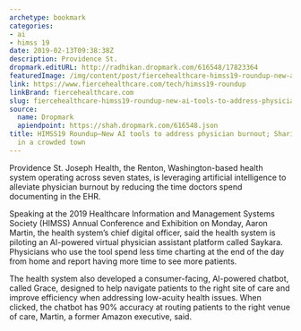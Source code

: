 ```yaml
---
archetype: bookmark
categories:
- ai
- himss 19
date: 2019-02-13T09:38:38Z
description: Providence St.
dropmark.editURL: http://radhikan.dropmark.com/616548/17823364
featuredImage: /img/content/post/fiercehealthcare-himss19-roundup-new-ai-tools-to-address-physician-burnout-sharing-an-uber-in-a-crowded-town.JPG
link: https://www.fiercehealthcare.com/tech/himss19-roundup
linkBrand: fiercehealthcare.com
slug: fiercehealthcare-himss19-roundup-new-ai-tools-to-address-physician-burnout-sharing-an-uber-in-a-crowded-town
source:
  name: Dropmark
  apiendpoint: https://shah.dropmark.com/616548.json
title: HIMSS19 Roundup—New AI tools to address physician burnout; Sharing an Uber
  in a crowded town
---
```

Providence St. Joseph Health, the Renton, Washington-based health system operating across seven states, is leveraging artificial intelligence to alleviate physician burnout by reducing the time doctors spend documenting in the EHR.

Speaking at the 2019 Healthcare Information and Management Systems Society (HIMSS) Annual Conference and Exhibition on Monday, Aaron Martin, the health system’s chief digital officer, said the health system is piloting an AI-powered virtual physician assistant platform called Saykara. Physicians who use the tool spend less time charting at the end of the day from home and report having more time to see more patients.

The health system also developed a consumer-facing, AI-powered chatbot, called Grace, designed to help navigate patients to the right site of care and improve efficiency when addressing low-acuity health issues. When clicked, the chatbot has 90% accuracy at routing patients to the right venue of care, Martin, a former Amazon executive, said.


